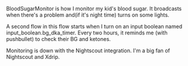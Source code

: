 BloodSugarMonitor is how I monitor my kid's blood sugar. It broadcasts when there's a problem and(if it's night time) turns on some lights.

A second flow in this flow starts when I turn on an input boolean named input_boolean.bg_dka_timer. Every two hours, it reminds me (with pushbullet) to check their BG and ketones.

Monitoring is down with the Nightscout integration. I'm a big fan of Nightscout and Xdrip.

